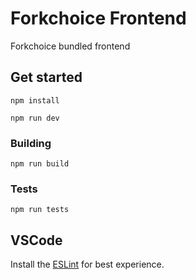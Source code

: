 # Forkchoice Frontend

Forkchoice bundled frontend

## Get started

```
npm install

npm run dev
```

### Building

```
npm run build
```

### Tests

```
npm run tests
```

## VSCode

Install the [ESLint](https://marketplace.visualstudio.com/items?itemName=dbaeumer.vscode-eslint) for best experience.
